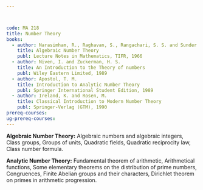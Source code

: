 ```yaml
---



code: MA 218
title: Number Theory
books:
  - author: Narasimham, R., Raghavan, S., Rangachari, S. S. and Sunder Lal.
    title: Algebraic Number Theory
    publ: Lecture Notes in Mathematics, TIFR, 1966
  - author: Niven, I. and Zuckerman, H. S.
    title: An Introduction to the Theory of numbers
    publ: Wiley Eastern Limited, 1989
  - author: Apostol, T. M.
    title: Introduction to Analytic Number Theory
    publ: Springer International Student Edition, 1989
  - author: Ireland, K. and Rosen, M.
    title: Classical Introduction to Modern Number Theory
    publ: Springer-Verlag (GTM), 1990
prereq-courses: 
ug-prereq-courses: 
---
```





**Algebraic Number Theory:** Algebraic numbers and algebraic integers, Class groups, Groups of units, Quadratic fields, Quadratic reciprocity law, Class number formula.

**Analytic Number Theory:** Fundamental theorem of arithmetic, Arithmetical functions, Some elementary theorems on the distribution of prime numbers, Congruences, Finite Abelian groups and their characters, Dirichlet theorem on primes in arithmetic progression.
